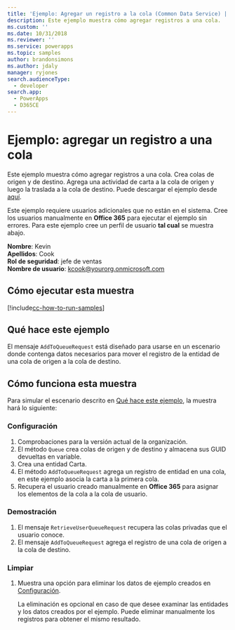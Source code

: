 ```yaml
---
title: 'Ejemplo: Agregar un registro a la cola (Common Data Service) | Microsoft Docs'
description: Este ejemplo muestra cómo agregar registros a una cola.
ms.custom: ''
ms.date: 10/31/2018
ms.reviewer: ''
ms.service: powerapps
ms.topic: samples
author: brandonsimons
ms.author: jdaly
manager: ryjones
search.audienceType:
  - developer
search.app:
  - PowerApps
  - D365CE
---
```

# <a name="sample-add-a-record-to-a-queue"></a>Ejemplo: agregar un registro a una cola

Este ejemplo muestra cómo agregar registros a una cola. Crea colas de origen y de destino. Agrega una actividad de carta a la cola de origen y luego la traslada a la cola de destino. Puede descargar el ejemplo desde [aquí](https://github.com/Microsoft/PowerApps-Samples/tree/master/cds/orgsvc/C%23/RecordToQueue).

Este ejemplo requiere usuarios adicionales que no están en el sistema. Cree los usuarios manualmente en **Office 365** para ejecutar el ejemplo sin errores. Para este ejemplo cree un perfil de usuario **tal cual** se muestra abajo. 

**Nombre**: Kevin<br/>
**Apellidos**: Cook<br/>
**Rol de seguridad**: jefe de ventas<br/>
**Nombre de usuario**: kcook@yourorg.onmicrosoft.com<br/>

## <a name="how-to-run-this-sample"></a>Cómo ejecutar esta muestra

[!include[cc-how-to-run-samples](../../includes/cc-how-to-run-samples.md)]

## <a name="what-this-sample-does"></a>Qué hace este ejemplo

El mensaje `AddToQueueRequest` está diseñado para usarse en un escenario donde contenga datos necesarios para mover el registro de la entidad de una cola de origen a la cola de destino.

## <a name="how-this-sample-works"></a>Cómo funciona esta muestra

Para simular el escenario descrito en [Qué hace este ejemplo](#what-this-sample-does), la muestra hará lo siguiente:

### <a name="setup"></a>Configuración

1. Comprobaciones para la versión actual de la organización.
2. El método `Queue` crea colas de origen y de destino y almacena sus GUID devueltas en variable.
3. Crea una entidad Carta.
4. El método `AddToQueueRequest` agrega un registro de entidad en una cola, en este ejemplo asocia la carta a la primera cola.
5. Recupera el usuario creado manualmente en **Office 365** para asignar los elementos de la cola a la cola de usuario.

### <a name="demonstrate"></a>Demostración

1. El mensaje `RetrieveUserQueueRequest` recupera las colas privadas que el usuario conoce.
2. El mensaje `AddToQueueRequest` agrega el registro de una cola de origen a la cola de destino.

### <a name="clean-up"></a>Limpiar

1. Muestra una opción para eliminar los datos de ejemplo creados en [Configuración](#setup).

    La eliminación es opcional en caso de que desee examinar las entidades y los datos creados por el ejemplo. Puede eliminar manualmente los registros para obtener el mismo resultado.
